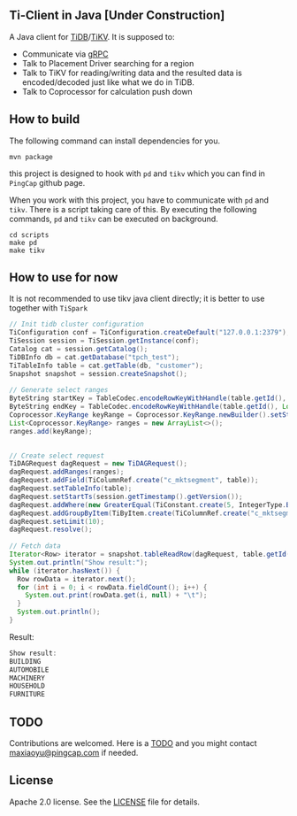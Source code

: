 ## Ti-Client in Java [Under Construction]

A Java client for [TiDB](https://github.com/pingcap/tidb)/[TiKV](https://github.com/pingcap/tikv).
It is supposed to:
+ Communicate via [gRPC](http://www.grpc.io/)
+ Talk to Placement Driver searching for a region
+ Talk to TiKV for reading/writing data and the resulted data is encoded/decoded just like what we do in TiDB.
+ Talk to Coprocessor for calculation push down

## How to build

The following command can install dependencies for you.
```
mvn package
```

this project is designed to hook with `pd` and `tikv` which you can find in `PingCap` github page.

When you work with this project, you have to communicate with `pd` and `tikv`. There is a script taking care of this. By executing the following commands, `pd` and `tikv` can be executed on background.
```
cd scripts
make pd
make tikv
```

## How to use for now
It is not recommended to use tikv java client directly; it is better to use together with `TiSpark`

```java
// Init tidb cluster configuration
TiConfiguration conf = TiConfiguration.createDefault("127.0.0.1:2379");
TiSession session = TiSession.getInstance(conf);
Catalog cat = session.getCatalog();
TiDBInfo db = cat.getDatabase("tpch_test");
TiTableInfo table = cat.getTable(db, "customer");
Snapshot snapshot = session.createSnapshot();
 
// Generate select ranges
ByteString startKey = TableCodec.encodeRowKeyWithHandle(table.getId(), Long.MIN_VALUE);
ByteString endKey = TableCodec.encodeRowKeyWithHandle(table.getId(), Long.MAX_VALUE);
Coprocessor.KeyRange keyRange = Coprocessor.KeyRange.newBuilder().setStart(startKey).setEnd(endKey).build();
List<Coprocessor.KeyRange> ranges = new ArrayList<>();
ranges.add(keyRange);

 
// Create select request
TiDAGRequest dagRequest = new TiDAGRequest();
dagRequest.addRanges(ranges);
dagRequest.addField(TiColumnRef.create("c_mktsegment", table));
dagRequest.setTableInfo(table);
dagRequest.setStartTs(session.getTimestamp().getVersion());
dagRequest.addWhere(new GreaterEqual(TiConstant.create(5, IntegerType.BIGINT), TiConstant.create(5, IntegerType.BIGINT)));
dagRequest.addGroupByItem(TiByItem.create(TiColumnRef.create("c_mktsegment", table), false));
dagRequest.setLimit(10);
dagRequest.resolve();
 
// Fetch data
Iterator<Row> iterator = snapshot.tableReadRow(dagRequest, table.getId());
System.out.println("Show result:");
while (iterator.hasNext()) {
  Row rowData = iterator.next();
  for (int i = 0; i < rowData.fieldCount(); i++) {
    System.out.print(rowData.get(i, null) + "\t");
  }
  System.out.println();
}

```
Result:
```java
Show result:
BUILDING	
AUTOMOBILE	
MACHINERY	
HOUSEHOLD	
FURNITURE	
```

## TODO
Contributions are welcomed. Here is a [TODO](https://github.com/pingcap/tikv-client-java/wiki/TODO-Lists) and you might contact maxiaoyu@pingcap.com if needed.

## License
Apache 2.0 license. See the [LICENSE](./LICENSE) file for details.